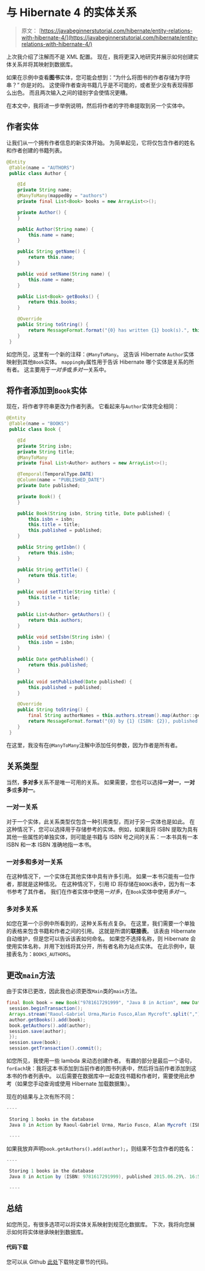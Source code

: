 # 与 Hibernate 4 的实体关系

> 原文： [https://javabeginnerstutorial.com/hibernate/entity-relations-with-hibernate-4/](https://javabeginnerstutorial.com/hibernate/entity-relations-with-hibernate-4/)

上次我介绍了注解而不是 XML 配置。 现在，我将更深入地研究并展示如何创建实体关系并将其映射到数据库。

如果在示例中查看**图书**实体，您可能会想到：“为什么将图书的作者存储为字符串？” 你是对的。 这使得作者查询书籍几乎是不可能的，或者至少没有表现得那么出色。 而且两次输入之间的错别字会使情况更糟。

在本文中，我将进一步举例说明，然后将作者的字符串提取到另一个实体中。

## 作者实体

让我们从一个拥有作者信息的新实体开始。 为简单起见，它将仅包含作者的姓名和作者创建的书籍列表。

```java
@Entity
 @Table(name = "AUTHORS")
 public class Author {

    @Id
    private String name;
    @ManyToMany(mappedBy = "authors")
    private final List<Book> books = new ArrayList<>();

    private Author() {
    }

    public Author(String name) {
        this.name = name;
    }

    public String getName() {
        return this.name;
    }

    public void setName(String name) {
        this.name = name;
    }

    public List<Book> getBooks() {
        return this.books;
    }

    @Override
    public String toString() {
        return MessageFormat.format("{0} has written {1} book(s).", this.name, this.books.size());
    }
 }
```

如您所见，这里有一个新的注释：`@ManyToMany`。 这告诉 Hibernate `Author`实体映射到其他`Book`实体。 `mappingBy`属性用于告诉 Hibernate 哪个实体是关系的所有者。 这主要用于*一对多*或*多对一*关系中。

## 将作者添加到`Book`实体

现在，将作者字符串更改为作者列表。 它看起来与`Author`实体完全相同：

```java
@Entity
 @Table(name = "BOOKS")
 public class Book {

    @Id
    private String isbn;
    private String title;
    @ManyToMany
    private final List<Author> authors = new ArrayList<>();

    @Temporal(TemporalType.DATE)
    @Column(name = "PUBLISHED_DATE")
    private Date published;

    private Book() {
    }

    public Book(String isbn, String title, Date published) {
        this.isbn = isbn;
        this.title = title;
        this.published = published;
    }

    public String getIsbn() {
        return this.isbn;
    }

    public String getTitle() {
        return this.title;
    }

    public void setTitle(String title) {
        this.title = title;
    }

    public List<Author> getAuthors() {
        return this.authors;
    }

    public void setIsbn(String isbn) {
        this.isbn = isbn;
    }

    public Date getPublished() {
        return this.published;
    }

    public void setPublished(Date published) {
        this.published = published;
    }

    @Override
    public String toString() {
        final String authorNames = this.authors.stream().map(Author::getName).collect(Collectors.joining(", "));
        return MessageFormat.format("{0} by {1} (ISBN: {2}), published {3}", this.title, authorNames, this.isbn, this.published);
    }
 }
```

在这里，我没有在`@ManyToMany`注解中添加任何参数，因为作者是所有者。

## 关系类型

当然，**多对多**关系不是唯一可用的关系。 如果需要，您也可以选择**一对一**，**一对多**或**多对一**。

### 一对一关系

对于一个实体，此关系类型仅包含一种引用类型，而对于另一实体也是如此。 在这种情况下，您可以选择用于存储参考的实体。例如，如果我将 ISBN 提取为具有其他一些属性的单独实体，则可能是书籍与 ISBN 号之间的关系：一本书具有一本 ISBN 和一本 ISBN 准确地指一本书。

### 一对多和多对一关系

在这种情况下，一个实体在其他实体中具有许多引用。 如果一本书只能有一位作者，那就是这种情况。 在这种情况下，引用 I​​D 将存储在`BOOKS`表中，因为有一本书参考了其作者。 我们在作者实体中使用*一对多*，在`Book`实体中使用*多对一*。

### 多对多关系

如您在第一个示例中所看到的，这种关系有点复杂。 在这里，我们需要一个单独的表格来包含书籍和作者之间的引用。 这就是所谓的**联接表**。 该表由 Hibernate 自动维护，但是您可以告诉该表如何命名。 如果您不选择名称，则 Hibernate 会使用实体名称，并用下划线将其分开，所有者名称为站点实体。 在此示例中，联接表名为：`BOOKS_AUTHORS`。

## 更改`main`方法

由于实体已更改，因此我也必须更改`Main`类的`main`方法。

```java
final Book book = new Book("9781617291999", "Java 8 in Action", new Date());
 session.beginTransaction();
 Arrays.stream("Raoul-Gabriel Urma,Mario Fusco,Alan Mycroft".split(",")).map(name -> new Author(name)).forEach(author -> {
 author.getBooks().add(book);
 book.getAuthors().add(author);
 session.save(author);
 });
 session.save(book);
 session.getTransaction().commit();
```

如您所见，我使用一些 lambda 来动态创建作者。 有趣的部分是最后一个语句，`forEach`块：我将这本书添加到当前作者的图书列表中，然后将当前作者添加到这本书的作者列表中。 以后需要在数据库中一起查找书籍和作者时，需要使用此参考（如果您手动查询或使用 Hibernate 加载数据集）。

现在的结果与上次有所不同：

```java
----

 Storing 1 books in the database
 Java 8 in Action by Raoul-Gabriel Urma, Mario Fusco, Alan Mycroft (ISBN: 9781617291999), published 2015.06.29\. 16:57

 ----
```

如果我放弃声明`book.getAuthors().add(author);`，则结果不包含作者的姓名：

```java
----

 Storing 1 books in the database
 Java 8 in Action by (ISBN: 9781617291999), published 2015.06.29\. 16:58

 ----
```

## 总结

如您所见，有很多选项可以将实体关系映射到规范化数据库。 下次，我将向您展示如何将实体继承映射到数据库。

#### 代码下载

您可以从 Github [此处](https://github.com/JBTAdmin/Hibernate)下载特定章节的代码。

